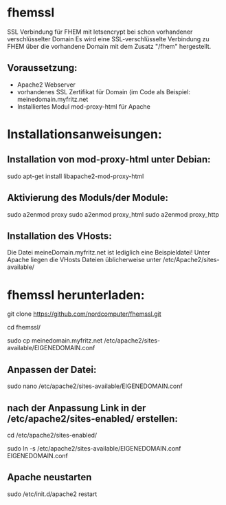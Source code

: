 # fhemssl
SSL Verbindung für FHEM mit letsencrypt bei schon vorhandener verschlüsselter Domain
Es wird eine SSL-verschlüsselte Verbindung zu FHEM über die vorhandene Domain mit dem Zusatz "/fhem" hergestellt.


## Voraussetzung: 
- Apache2 Webserver
- vorhandenes SSL Zertifikat für Domain (im Code als Beispiel: meinedomain.myfritz.net 
- Installiertes Modul mod-proxy-html für Apache

# Installationsanweisungen: 

## Installation von mod-proxy-html unter Debian:
sudo apt-get install libapache2-mod-proxy-html

## Aktivierung des Moduls/der Module:
sudo a2enmod proxy
sudo a2enmod proxy_html
sudo a2enmod proxy_http

## Installation des VHosts:
Die Datei meineDomain.myfritz.net ist lediglich eine Beispieldatei!
Unter Apache liegen die VHosts Dateien üblicherweise unter /etc/Apache2/sites-available/

# fhemssl herunterladen: 
git clone https://github.com/nordcomputer/fhemssl.git

cd fhemssl/

sudo cp meinedomain.myfritz.net /etc/apache2/sites-available/EIGENEDOMAIN.conf 

## Anpassen der Datei:
sudo nano /etc/apache2/sites-available/EIGENEDOMAIN.conf  

## nach der Anpassung Link in der /etc/apache2/sites-enabled/ erstellen:

cd /etc/apache2/sites-enabled/

sudo ln -s /etc/apache2/sites-available/EIGENEDOMAIN.conf EIGENEDOMAIN.conf

## Apache neustarten
sudo /etc/init.d/apache2 restart
